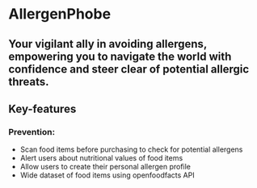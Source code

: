 # AllergenPhobe

## Your vigilant ally in avoiding allergens, empowering you to navigate the world with confidence and steer clear of potential allergic threats.

## Key-features

### Prevention:

* Scan food items before purchasing to check for potential allergens
* Alert users about nutritional values of food items
* Allow users to create their personal allergen profile 
* Wide dataset of food items using openfoodfacts API
